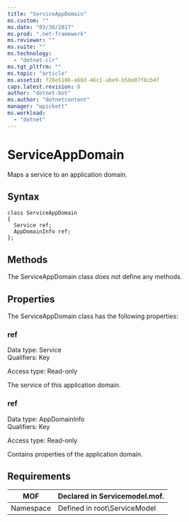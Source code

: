 ```yaml
---
title: "ServiceAppDomain"
ms.custom: ""
ms.date: "03/30/2017"
ms.prod: ".net-framework"
ms.reviewer: ""
ms.suite: ""
ms.technology: 
  - "dotnet-clr"
ms.tgt_pltfrm: ""
ms.topic: "article"
ms.assetid: f28e5186-a66d-46c1-abe9-b50e07f8cb4f
caps.latest.revision: 8
author: "dotnet-bot"
ms.author: "dotnetcontent"
manager: "wpickett"
ms.workload: 
  - "dotnet"
---
```

# ServiceAppDomain
Maps a service to an application domain.  
  
## Syntax  
  
```  
class ServiceAppDomain  
{  
  Service ref;  
  AppDomainInfo ref;  
};  
```  
  
## Methods  
 The ServiceAppDomain class does not define any methods.  
  
## Properties  
 The ServiceAppDomain class has the following properties:  
  
### ref  
 Data type: Service  
Qualifiers: Key  
  
 Access type: Read-only  
  
 The service of this application domain.  
  
### ref  
 Data type: AppDomainInfo  
Qualifiers: Key  
  
 Access type: Read-only  
  
 Contains properties of the application domain.  
  
## Requirements  
  
|MOF|Declared in Servicemodel.mof.|  
|---------|-----------------------------------|  
|Namespace|Defined in root\ServiceModel|
